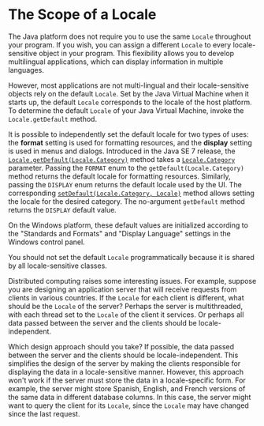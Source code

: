 
# The Scope of a Locale

The Java platform does not require you to use the same `Locale` throughout your program. If you wish, you can assign a different `Locale` to every locale-sensitive object in your program. This flexibility allows you to develop multilingual applications, which can display information in multiple languages.

However, most applications are not multi-lingual and their locale-sensitive objects rely on the default `Locale`. Set by the Java Virtual Machine when it starts up, the default `Locale` corresponds to the locale of the host platform. To determine the default `Locale` of your Java Virtual Machine, invoke the `Locale.getDefault` method.

It is possible to independently set the default locale for two types of uses: the **format** setting is used for formatting resources, and the **display** setting is used in menus and dialogs. Introduced in the Java SE 7 release, the 
[`Locale.getDefault(Locale.Category)`](https://docs.oracle.com/javase/8/docs/api/java/util/Locale.html#getDefault-java.util.Locale.Category-) method takes a 
[`Locale.Category`](https://docs.oracle.com/javase/8/docs/api/java/util/Locale.Category.html) parameter. Passing the `FORMAT` enum to the `getDefault(Locale.Category)` method returns the default locale for formatting resources. Similarly, passing the `DISPLAY` enum returns the default locale used by the UI. The corresponding 
[`setDefault(Locale.Category, Locale)`](https://docs.oracle.com/javase/8/docs/api/java/util/Locale.html#setDefault-java.util.Locale.Category-java.util.Locale-) method allows setting the locale for the desired category. The no-argument `getDefault` method returns the `DISPLAY` default value.

On the Windows platform, these default values are initialized according to the "Standards and Formats" and "Display Language" settings in the Windows control panel.

You should not set the default `Locale` programmatically because it is shared by all locale-sensitive classes.

Distributed computing raises some interesting issues. For example, suppose you are designing an application server that will receive requests from clients in various countries. If the `Locale` for each client is different, what should be the `Locale` of the server? Perhaps the server is multithreaded, with each thread set to the `Locale` of the client it services. Or perhaps all data passed between the server and the clients should be locale-independent.

Which design approach should you take? If possible, the data passed between the server and the clients should be locale-independent. This simplifies the design of the server by making the clients responsible for displaying the data in a locale-sensitive manner. However, this approach won't work if the server must store the data in a locale-specific form. For example, the server might store Spanish, English, and French versions of the same data in different database columns. In this case, the server might want to query the client for its `Locale`, since the `Locale` may have changed since the last request.
